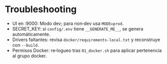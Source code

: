 # Troubleshooting
- UI en :9000: Modo dev; para non‑dev usa `MODE=prod`.
- SECRET_KEY: si `config/.env` tiene `__GENERATE_ME__`, se genera automáticamente.
- Drivers faltantes: revisa `docker/requirements-local.txt` y reconstruye con `--build`.
- Permisos Docker: re‑logueo tras `01_docker.sh` para aplicar pertenencia al grupo docker.
